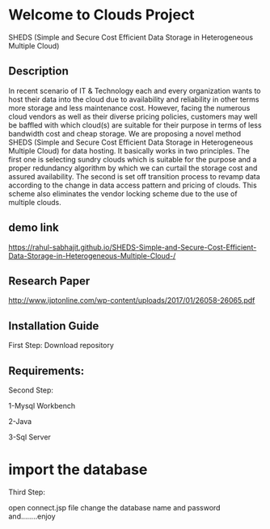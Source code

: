 # Welcome to Clouds Project
SHEDS (Simple and Secure Cost Efficient Data Storage in Heterogeneous Multiple Cloud)
## Description
In recent scenario of IT & Technology each and every organization wants to host their data into the cloud due to availability and reliability in other terms more storage and less maintenance cost. However, facing the numerous cloud vendors as well as their diverse pricing policies, customers may well be baffled with which cloud(s) are suitable for their purpose in terms of less bandwidth cost and cheap storage. We are proposing a novel method SHEDS (Simple and Secure Cost Efficient Data Storage in Heterogeneous Multiple Cloud) for data hosting. It basically works in two principles. The first one is selecting sundry clouds which is suitable for the purpose and a proper redundancy algorithm by which we can curtail the storage cost and assured availability. The second is set off transition process to revamp data according to the change in data access pattern and pricing of clouds. This scheme also eliminates the vendor locking scheme due to the use of multiple clouds.

## demo link
https://rahul-sabhajit.github.io/SHEDS-Simple-and-Secure-Cost-Efficient-Data-Storage-in-Heterogeneous-Multiple-Cloud-/

## Research Paper
http://www.ijptonline.com/wp-content/uploads/2017/01/26058-26065.pdf

## Installation Guide
First Step:
 Download repository

## Requirements:
Second Step:

1-Mysql Workbench

2-Java

3-Sql Server

# import the database
Third Step:

open connect.jsp file change the database name and password
and........enjoy
